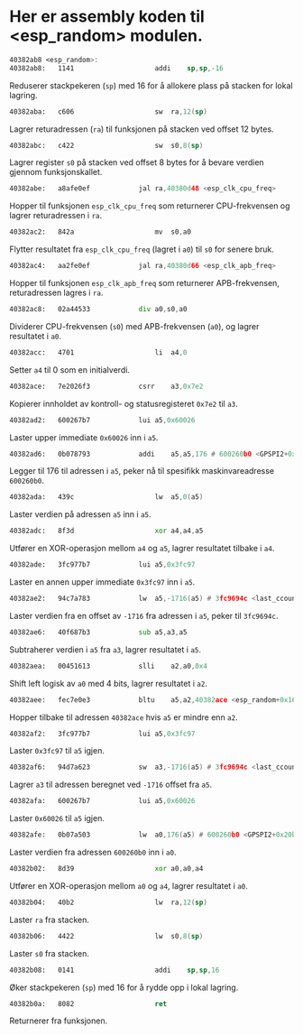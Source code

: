# Her er assembly koden til <esp_random> modulen.

```asm
40382ab8 <esp_random>:
40382ab8:	1141                	addi	sp,sp,-16
```
Reduserer stackpekeren (`sp`) med 16 for å allokere plass på stacken for lokal lagring.
```asm
40382aba:	c606                	sw	ra,12(sp)
```
Lagrer returadressen (`ra`) til funksjonen på stacken ved offset 12 bytes.
```asm
40382abc:	c422                	sw	s0,8(sp)
```
Lagrer register `s0` på stacken ved offset 8 bytes for å bevare verdien gjennom funksjonskallet.
```asm
40382abe:	a8afe0ef          	jal	ra,40380d48 <esp_clk_cpu_freq>
```
Hopper til funksjonen `esp_clk_cpu_freq` som returnerer CPU-frekvensen og lagrer returadressen i `ra`.
```asm
40382ac2:	842a                	mv	s0,a0
```
Flytter resultatet fra `esp_clk_cpu_freq` (lagret i `a0`) til `s0` for senere bruk.
```asm
40382ac4:	aa2fe0ef          	jal	ra,40380d66 <esp_clk_apb_freq>
```
Hopper til funksjonen `esp_clk_apb_freq` som returnerer APB-frekvensen, returadressen lagres i `ra`.
```asm
40382ac8:	02a44533          	div	a0,s0,a0
```
Dividerer CPU-frekvensen (`s0`) med APB-frekvensen (`a0`), og lagrer resultatet i `a0`.
```asm
40382acc:	4701                	li	a4,0
```
Setter `a4` til 0 som en initialverdi.
```asm
40382ace:	7e2026f3          	csrr	a3,0x7e2
```
Kopierer innholdet av kontroll- og statusregisteret `0x7e2` til `a3`.
```asm
40382ad2:	600267b7          	lui	a5,0x60026
```
Laster upper immediate `0x60026` inn i `a5`.
```asm
40382ad6:	0b078793          	addi	a5,a5,176 # 600260b0 <GPSPI2+0x20b0>
```
Legger til 176 til adressen i `a5`, peker nå til spesifikk maskinvareadresse `600260b0`.
```asm
40382ada:	439c                	lw	a5,0(a5)
```
Laster verdien på adressen `a5` inn i `a5`.
```asm
40382adc:	8f3d                	xor	a4,a4,a5
```
Utfører en XOR-operasjon mellom `a4` og `a5`, lagrer resultatet tilbake i `a4`.
```asm
40382ade:	3fc977b7          	lui	a5,0x3fc97
```
Laster en annen upper immediate `0x3fc97` inn i `a5`.
```asm
40382ae2:	94c7a783          	lw	a5,-1716(a5) # 3fc9694c <last_ccount.1>
```
Laster verdien fra en offset av `-1716` fra adressen i `a5`, peker til `3fc9694c`.
```asm
40382ae6:	40f687b3          	sub	a5,a3,a5
```
Subtraherer verdien i `a5` fra `a3`, lagrer resultatet i `a5`.
```asm
40382aea:	00451613          	slli	a2,a0,0x4
```
Shift left logisk av `a0` med 4 bits, lagrer resultatet i `a2`.
```asm
40382aee:	fec7e0e3          	bltu	a5,a2,40382ace <esp_random+0x16>
```
Hopper tilbake til adressen `40382ace` hvis `a5` er mindre enn `a2`.
```asm
40382af2:	3fc977b7          	lui	a5,0x3fc97
```
Laster `0x3fc97` til `a5` igjen.
```asm
40382af6:	94d7a623          	sw	a3,-1716(a5) # 3fc9694c <last_ccount.1>
```
Lagrer `a3` til adressen beregnet ved `-1716` offset fra `a5`.
```asm
40382afa:	600267b7          	lui	a5,0x60026
```
Laster `0x60026` til `a5` igjen.
```asm
40382afe:	0b07a503          	lw	a0,176(a5) # 600260b0 <GPSPI2+0x20b0>
```
Laster verdien fra adressen `600260b0` inn i `a0`.
```asm
40382b02:	8d39                	xor	a0,a0,a4
```
Utfører en XOR-operasjon mellom `a0` og `a4`, lagrer resultatet i `a0`.
```asm
40382b04:	40b2                	lw	ra,12(sp)
```
Laster `ra` fra stacken.
```asm
40382b06:	4422                	lw	s0,8(sp)
```
Laster `s0` fra stacken.
```asm
40382b08:	0141                	addi	sp,sp,16
```
Øker stackpekeren (`sp`) med 16 for å rydde opp i lokal lagring.
```asm
40382b0a:	8082                	ret
```
Returnerer fra funksjonen.

